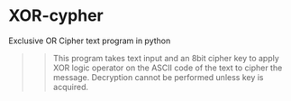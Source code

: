 # XOR-cypher
Exclusive OR Cipher text program in python

>>This program takes text input and an 8bit cipher key to apply XOR logic operator on the ASCII code of the text to cipher the message. 
>>Decryption cannot be performed unless key is acquired.
